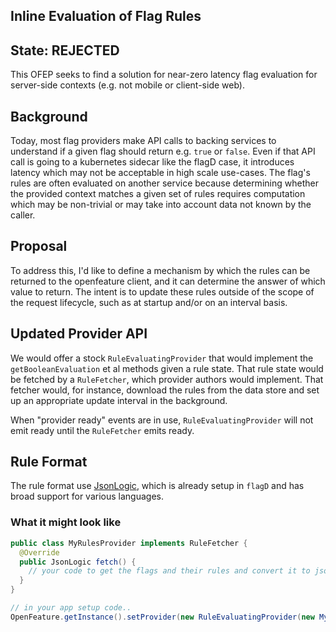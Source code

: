 ## Inline Evaluation of Flag Rules

## State: REJECTED

This OFEP seeks to find a solution for near-zero latency flag evaluation for server-side contexts (e.g. not mobile or client-side web).

## Background

Today, most flag providers make API calls to backing services to understand if a given flag should return e.g. `true` or `false`. Even if that API call is going to a kubernetes sidecar like the flagD case, it introduces latency which may not be acceptable in high scale use-cases. The flag's rules are often evaluated on another service because determining whether the provided context matches a given set of rules requires computation which may be non-trivial or may take into account data not known by the caller.

## Proposal

To address this, I'd like to define a mechanism by which the rules can be returned to the openfeature client, and it can determine the answer of which value to return. The intent is to update these rules outside of the scope of the request lifecycle, such as at startup and/or on an interval basis.

## Updated Provider API

We would offer a stock `RuleEvaluatingProvider` that would implement the `getBooleanEvaluation` et al methods given a rule state. That rule state would be fetched by a `RuleFetcher`, which provider authors would implement. That fetcher would, for instance, download the rules from the data store and set up an appropriate update interval in the background.

When "provider ready" events are in use, `RuleEvaluatingProvider` will not emit ready until the `RuleFetcher` emits ready.

## Rule Format

The rule format use [JsonLogic](https://jsonlogic.com/), which is already setup in `flagD` and has broad support for various languages.

### What it might look like

```java
public class MyRulesProvider implements RuleFetcher {
  @Override
  public JsonLogic fetch() {
    // your code to get the flags and their rules and convert it to jsonlogic goes here
  }
}

// in your app setup code..
OpenFeature.getInstance().setProvider(new RuleEvaluatingProvider(new MyRulesProvider(API_KEY)))
```
